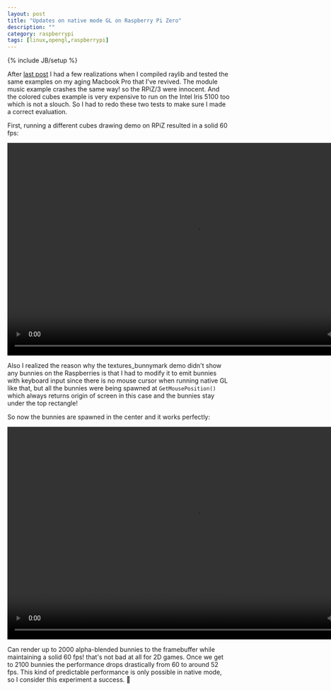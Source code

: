 ```yaml
---
layout: post
title: "Updates on native mode GL on Raspberry Pi Zero"
description: ""
category: raspberrypi
tags: [linux,opengl,raspberrypi]
---
```

{% include JB/setup %}

After [last post](https://zenithsal.com/raspberrypi/2023/03/10/running-native-mode-gl-on-raspberry-pi-zero) I had a few realizations when I compiled raylib and tested the same examples on my aging Macbook Pro that I've revived. The module music example crashes the same way! so the RPiZ/3 were innocent. And the colored cubes example is very expensive to run on the Intel Iris 5100 too which is not a slouch. So I had to redo these two tests to make sure I made a correct evaluation.

First, running a different cubes drawing demo on RPiZ resulted in a solid 60 fps:

<video width="852" height="480" controls>
  <source src="{{site.baseurl}}assets/videos/rpiz_native/vid_cubes2.webm" type="video/webm">
Your browser does not support the video tag.
</video>

Also I realized the reason why the textures_bunnymark demo didn't show any bunnies on the Raspberries is that I had to modify it to emit bunnies with keyboard input since there is no mouse cursor when running native GL like that, but all the bunnies were being spawned at `GetMousePosition()` which always returns origin of screen in this case and the bunnies stay under the top rectangle!

So now the bunnies are spawned in the center and it works perfectly:

<video width="852" height="480" controls>
  <source src="{{site.baseurl}}assets/videos/rpiz_native/vid_bunnies.webm" type="video/webm">
Your browser does not support the video tag.
</video>

Can render up to 2000 alpha-blended bunnies to the framebuffer while maintaining a solid 60 fps! that's not bad at all for 2D games. Once we get to 2100 bunnies the performance drops drastically from 60 to around 52 fps. This kind of predictable performance is only possible in native mode, so I consider this experiment a success. 🙌

